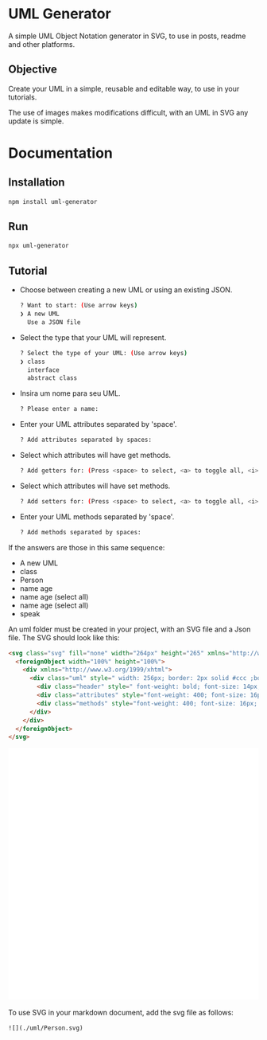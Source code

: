# UML Generator

A simple UML Object Notation generator in SVG, to use in posts, readme and other platforms.

## Objective

Create your UML in a simple, reusable and editable way, to use in your tutorials.

The use of images makes modifications difficult, with an UML in SVG any update is simple.

# Documentation

## Installation

```bash
npm install uml-generator
```

## Run

```bash
npx uml-generator
```

## Tutorial

- Choose between creating a new UML or using an existing JSON.
  ```bash
  ? Want to start: (Use arrow keys)
  ❯ A new UML 
    Use a JSON file
  ```

- Select the type that your UML will represent.
  ```bash
  ? Select the type of your UML: (Use arrow keys)
  ❯ class 
    interface 
    abstract class 
  ```
- Insira um nome para seu UML.
  ```bash
  ? Please enter a name: 
  ```

- Enter your UML attributes separated by 'space'.
  ```bash
  ? Add attributes separated by spaces: 
  ```

- Select which attributes will have get methods.
  ```bash
  ? Add getters for: (Press <space> to select, <a> to toggle all, <i> to invert selection)
  ```

- Select which attributes will have set methods.
  ```bash
  ? Add setters for: (Press <space> to select, <a> to toggle all, <i> to invert selection)
  ```
- Enter your UML methods separated by 'space'.
  ```bash
  ? Add methods separated by spaces:
  ```

If the answers are those in this same sequence:
  - A new UML
  - class
  - Person
  - name age
  - name age (select all)
  - name age (select all)
  - speak

An uml folder must be created in your project, with an SVG file and a Json file. The SVG should look like this:

```html
<svg class="svg" fill="none" width="264px" height="265" xmlns="http://www.w3.org/2000/svg">
  <foreignObject width="100%" height="100%">
    <div xmlns="http://www.w3.org/1999/xhtml">
      <div class="uml" style=" width: 256px; border: 2px solid #ccc ;border-radius: 12px 6px 12px 6px; letter-spacing: 1px; ">
        <div class="header" style=" font-weight: bold; font-size: 14px; line-height: 15px; padding: 10px; text-align: center;"><span style=" font-weight: lighter; color: #aaa">class</span><br/><span style=" font-size: 24px; color: #666">Person</span><br/></div>
        <div class="attributes" style="font-weight: 400; font-size: 16px; line-height: 26px; text-align: left; border-top: 3px solid #ccc; border-radius:12px; padding: 5px 10px 5px 30px "><span>name</span><br/><span>age</span><br/></div>
        <div class="methods" style="font-weight: 400; font-size: 16px; line-height: 26px; text-align: left; border-top: 3px solid #ccc; border-radius:12px; padding: 5px 10px 5px 30px"><span>get name( )</span><br/><span>get age( )</span><br/><span>set name( )</span><br/><span>set age( )</span><br/><span>speak( )</span><br/></div>
      </div>
    </div>
  </foreignObject>
</svg>
```
![](./uml/Person.svg)

To use SVG in your markdown document, add the svg file as follows:

```
![](./uml/Person.svg)
```